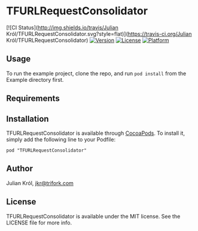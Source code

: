 # TFURLRequestConsolidator

[![CI Status](http://img.shields.io/travis/Julian Król/TFURLRequestConsolidator.svg?style=flat)](https://travis-ci.org/Julian Król/TFURLRequestConsolidator)
[![Version](https://img.shields.io/cocoapods/v/TFURLRequestConsolidator.svg?style=flat)](http://cocoadocs.org/docsets/TFURLRequestConsolidator)
[![License](https://img.shields.io/cocoapods/l/TFURLRequestConsolidator.svg?style=flat)](http://cocoadocs.org/docsets/TFURLRequestConsolidator)
[![Platform](https://img.shields.io/cocoapods/p/TFURLRequestConsolidator.svg?style=flat)](http://cocoadocs.org/docsets/TFURLRequestConsolidator)

## Usage

To run the example project, clone the repo, and run `pod install` from the Example directory first.

## Requirements

## Installation

TFURLRequestConsolidator is available through [CocoaPods](http://cocoapods.org). To install
it, simply add the following line to your Podfile:

    pod "TFURLRequestConsolidator"

## Author

Julian Król, jkr@trifork.com

## License

TFURLRequestConsolidator is available under the MIT license. See the LICENSE file for more info.

